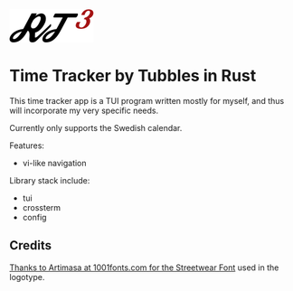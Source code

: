 ![logo](res/img/logo.png)

# Time Tracker by Tubbles in Rust

This time tracker app is a TUI program written mostly for myself, and thus will incorporate my very specific needs.

Currently only supports the Swedish calendar.

Features:
* vi-like navigation

Library stack include:
* tui
* crossterm
* config

## Credits
[Thanks to Artimasa at 1001fonts.com for the Streetwear Font](https://www.1001fonts.com/streetwear-font.html) used in the logotype.
